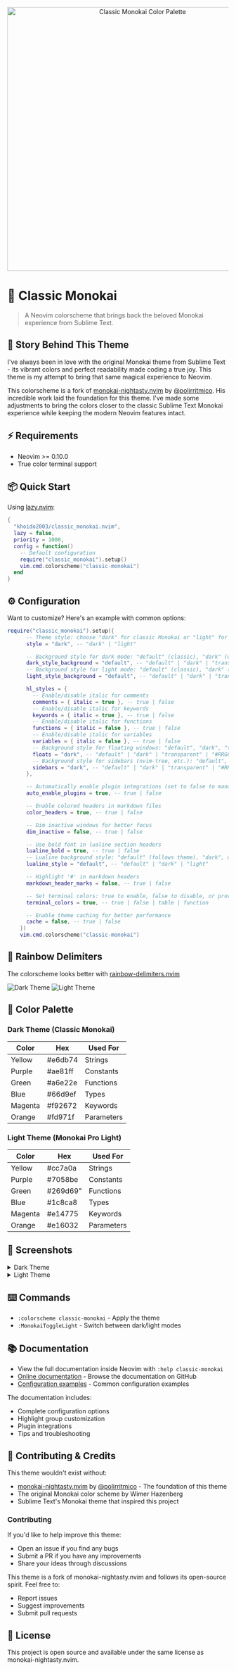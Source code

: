 <p align="center">
  <img src="images/0.png" alt="Classic Monokai Color Palette" width="600"/>
</p>

# 🎨 Classic Monokai

> A Neovim colorscheme that brings back the beloved Monokai experience from Sublime Text.

## 💝 Story Behind This Theme

I've always been in love with the original Monokai theme from Sublime Text - its vibrant colors and perfect readability made coding a true joy. This theme is my attempt to bring that same magical experience to Neovim.

This colorscheme is a fork of [monokai-nightasty.nvim](https://github.com/polirritmico/monokai-nightasty.nvim) by [@polirritmico](https://github.com/polirritmico). His incredible work laid the foundation for this theme. I've made some adjustments to bring the colors closer to the classic Sublime Text Monokai experience while keeping the modern Neovim features intact.

## ⚡️ Requirements

- Neovim >= 0.10.0
- True color terminal support

## 📦 Quick Start

Using [lazy.nvim](https://github.com/folke/lazy.nvim):

```lua
{
  "khoido2003/classic_monokai.nvim",
  lazy = false,
  priority = 1000,
  config = function()
    -- Default configuration
    require("classic_monokai").setup()
    vim.cmd.colorscheme("classic-monokai")
  end
}
```

## ⚙️ Configuration

Want to customize? Here's an example with common options:

```lua
require("classic_monokai").setup({
      -- Theme style: choose "dark" for classic Monokai or "light" for light mode
      style = "dark", -- "dark" | "light"

      -- Background style for dark mode: "default" (classic), "dark" (darker), "transparent", or a hex color (e.g. "#1a1a1a")
      dark_style_background = "default", -- "default" | "dark" | "transparent" | "#RRGGBB"
      -- Background style for light mode: "default" (classic), "dark" (darker), "transparent", or a hex color
      light_style_background = "default", -- "default" | "dark" | "transparent" | "#RRGGBB"

      hl_styles = {
        -- Enable/disable italic for comments
        comments = { italic = true }, -- true | false
        -- Enable/disable italic for keywords
        keywords = { italic = true }, -- true | false
        -- Enable/disable italic for functions
        functions = { italic = false }, -- true | false
        -- Enable/disable italic for variables
        variables = { italic = false }, -- true | false
        -- Background style for floating windows: "default", "dark", "transparent", or hex color
        floats = "dark", -- "default" | "dark" | "transparent" | "#RRGGBB"
        -- Background style for sidebars (nvim-tree, etc.): "default", "dark", "transparent", or hex color
        sidebars = "dark", -- "default" | "dark" | "transparent" | "#RRGGBB"
      },

      -- Automatically enable plugin integrations (set to false to manually control plugins)
      auto_enable_plugins = true, -- true | false

      -- Enable colored headers in markdown files
      color_headers = true, -- true | false

      -- Dim inactive windows for better focus
      dim_inactive = false, -- true | false

      -- Use bold font in lualine section headers
      lualine_bold = true, -- true | false
      -- Lualine background style: "default" (follows theme), "dark", or "light"
      lualine_style = "default", -- "default" | "dark" | "light"

      -- Highlight '#' in markdown headers
      markdown_header_marks = false, -- true | false

      -- Set terminal colors: true to enable, false to disable, or provide a table/function for custom colors
      terminal_colors = true, -- true | false | table | function

      -- Enable theme caching for better performance
      cache = false, -- true | false
    })
    vim.cmd.colorscheme("classic-monokai")
```

## 🌈 Rainbow Delimiters
The colorscheme looks better with [rainbow-delimiters.nvim](https://github.com/HiPhish/rainbow-delimiters.nvim)

![Dark Theme](images/1.png)
![Light Theme](images/4.png)

## 🎨 Color Palette

### Dark Theme (Classic Monokai)
| Color   | Hex     | Used For |
|---------|---------|----------|
| Yellow  | #e6db74 | Strings |
| Purple  | #ae81ff | Constants |
| Green   | #a6e22e | Functions |
| Blue    | #66d9ef | Types |
| Magenta | #f92672 | Keywords |
| Orange  | #fd971f | Parameters |

### Light Theme (Monokai Pro Light)
| Color   | Hex     | Used For |
|---------|---------|----------|
| Yellow  | #cc7a0a | Strings |
| Purple  | #7058be | Constants |
| Green   | #269d69"| Functions |
| Blue    | #1c8ca8 | Types |
| Magenta | #e14775 | Keywords |
| Orange  | #e16032 | Parameters |

## 📸 Screenshots

<details>
<summary>Dark Theme</summary>

![Dark Theme](images/1.png)
![Dark Theme](images/2.png)
![Dark Theme](images/3.png)

</details>

<details>
<summary>Light Theme</summary>

![Light Theme](images/4.png)
![Light Theme](images/5.png)
![Light Theme](images/6.png)

</details>

## ⌨️ Commands

- `:colorscheme classic-monokai` - Apply the theme
- `:MonokaiToggleLight` - Switch between dark/light modes

## 📚 Documentation

- View the full documentation inside Neovim with `:help classic-monokai`
- [Online documentation](doc/classic_monokai.txt) - Browse the documentation on GitHub
- [Configuration examples](examples/config.md) - Common configuration examples

The documentation includes:
- Complete configuration options
- Highlight group customization
- Plugin integrations
- Tips and troubleshooting

## 🤝 Contributing & Credits

This theme wouldn't exist without:

- [monokai-nightasty.nvim](https://github.com/polirritmico/monokai-nightasty.nvim) by [@polirritmico](https://github.com/polirritmico) - The foundation of this theme
- The original Monokai color scheme by Wimer Hazenberg
- Sublime Text's Monokai theme that inspired this project

### Contributing

If you'd like to help improve this theme:

- Open an issue if you find any bugs
- Submit a PR if you have any improvements
- Share your ideas through discussions

This theme is a fork of monokai-nightasty.nvim and follows its open-source spirit. Feel free to:
- Report issues
- Suggest improvements
- Submit pull requests

## 📝 License

This project is open source and available under the same license as monokai-nightasty.nvim.
